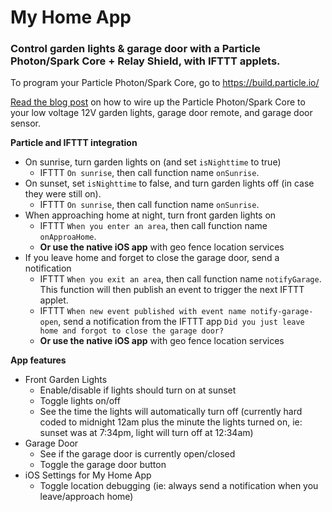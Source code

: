 # My Home App
### Control garden lights &amp; garage door with a Particle Photon/Spark Core + Relay Shield, with IFTTT applets.

To program your Particle Photon/Spark Core, go to https://build.particle.io/

[Read the blog post](http://michaeldimoudis.com/blog/iot-garden-lights-and-garage-door-with-mobile-app) on how to wire up the Particle Photon/Spark Core to your low voltage 12V garden lights, garage door remote, and garage door sensor.

**Particle and IFTTT integration**
* On sunrise, turn garden lights on (and set `isNighttime` to true)
    * IFTTT `On sunrise`, then call function name `onSunrise`.
* On sunset, set `isNighttime` to false, and turn garden lights off (in case they were still on).
    * IFTTT `On sunrise`, then call function name `onSunrise`.
* When approaching home at night, turn front garden lights on
    * IFTTT `When you enter an area`, then call function name `onApproaHome`.
    * **Or use the native iOS app** with geo fence location services
* If you leave home and forget to close the garage door, send a notification
    * IFTTT `When you exit an area`, then call function name `notifyGarage`. This function will then publish an event to trigger the next IFTTT applet.
    * IFTTT `When new event published with event name notify-garage-open`, send a notification from the IFTTT app `Did you just leave home and forgot to close the garage door?`
    * **Or use the native iOS app** with geo fence location services

**App features**
* Front Garden Lights
    * Enable/disable if lights should turn on at sunset
    * Toggle lights on/off
    * See the time the lights will automatically turn off (currently hard coded to midnight 12am plus the minute the lights turned on, ie: sunset was at 7:34pm, light will turn off at 12:34am)
* Garage Door
    * See if the garage door is currently open/closed
    * Toggle the garage door button
* iOS Settings for My Home App
    * Toggle location debugging (ie: always send a notification when you leave/approach home)


